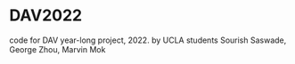 # DAV2022
code for DAV year-long project, 2022. 
by UCLA students Sourish Saswade, George Zhou, Marvin Mok
